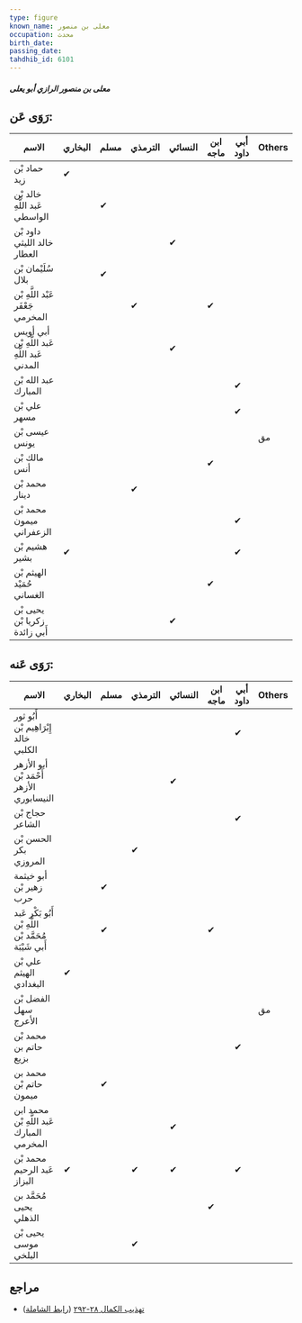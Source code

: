 ```yaml
---
type: figure
known_name: معلى بن منصور
occupation: محدث
birth_date:
passing_date:
tahdhib_id: 6101
---
```

##### معلى بن منصور الرازي أبو يعلى

## رَوَى عَن:
| الاسم                                         | البخاري | مسلم | الترمذي | النسائي | ابن ماجه | أبي داود | Others |
| --------------------------------------------- | ------- | ---- | ------- | ------- | -------- | -------- | ------ |
| حماد بْن زيد                                  | ✔       |      |         |         |          |          |        |
| خالد بْن عَبد اللَّهِ الواسطي                 |         | ✔    |         |         |          |          |        |
| داود بْن خالد الليثي العطار                   |         |      |         | ✔       |          |          |        |
| سُلَيْمان بْن بلال                            |         | ✔    |         |         |          |          |        |
| عَبْد اللَّهِ بْن جَعْفَر المخرمي             |         |      | ✔       |         | ✔        |          |        |
| أبي أويس عَبد اللَّهِ بْن عَبد اللَّهِ المدني |         |      |         | ✔       |          |          |        |
| عبد الله بْن المبارك                          |         |      |         |         |          | ✔        |        |
| علي بْن مسهر                                  |         |      |         |         |          | ✔        |        |
| عيسى بْن يونس                                 |         |      |         |         |          |          | مق     |
| مالك بْن أنس                                  |         |      |         |         | ✔        |          |        |
| محمد بْن دينار                                |         |      | ✔       |         |          |          |        |
| محمد بْن ميمون الزعفراني                      |         |      |         |         |          | ✔        |        |
| هشيم بْن بشير                                 | ✔       |      |         |         |          | ✔        |        |
| الهيثم بْن حُمَيْد الغساني                    |         |      |         |         | ✔        |          |        |
| يحيى بْن زكريا بْن أَبي زائدة                 |         |      |         | ✔       |          |          |        |
## رَوَى عَنه:
| الاسم                                                  | البخاري | مسلم | الترمذي | النسائي | ابن ماجه | أبي داود | Others |
| ------------------------------------------------------ | ------- | ---- | ------- | ------- | -------- | -------- | ------ |
| أَبُو ثور إِبْرَاهِيم بْن خالد الكلبي                  |         |      |         |         |          | ✔        |        |
| أبو الأزهر أَحْمَد بْن الأزهر النيسابوري               |         |      |         | ✔       |          |          |        |
| حجاج بْن الشاعر                                        |         |      |         |         |          | ✔        |        |
| الحسن بْن بكر المروزي                                  |         |      | ✔       |         |          |          |        |
| أبو خيثمة زهير بْن حرب                                 |         | ✔    |         |         |          |          |        |
| أَبُو بَكْر عَبد اللَّهِ بْن مُحَمَّد بْن أَبي شَيْبَة |         | ✔    |         |         | ✔        |          |        |
| علي بْن الهيثم البغدادي                                | ✔       |      |         |         |          |          |        |
| الفضل بْن سهل الأعرج                                   |         |      |         |         |          |          | مق     |
| محمد بْن حاتم بن بزيع                                  |         |      |         |         |          | ✔        |        |
| محمد بن حاتم بْن ميمون                                 |         | ✔    |         |         |          |          |        |
| محمد ابن عَبد اللَّهِ بْن المبارك المخرمي              |         |      |         | ✔       |          |          |        |
| محمد بْن عَبد الرحيم البزاز                            | ✔       |      | ✔       | ✔       |          | ✔        |        |
| مُحَمَّد بن يحيى الذهلي                                |         |      |         |         | ✔        |          |        |
| يحيى بْن موسى البلخي                                   |         |      | ✔       |         |          |          |        |
## مراجع
- [تهذيب الكمال ٢٨-٢٩٢](obsidian://open?vault=Tahdhib-al-Kamal&file=Figures/٦١٠١-معلى%20بن%20منصور%20الرازي%20أبو%20يعلى) ([رابط الشاملة](https://shamela.ws/book/3722/15267))